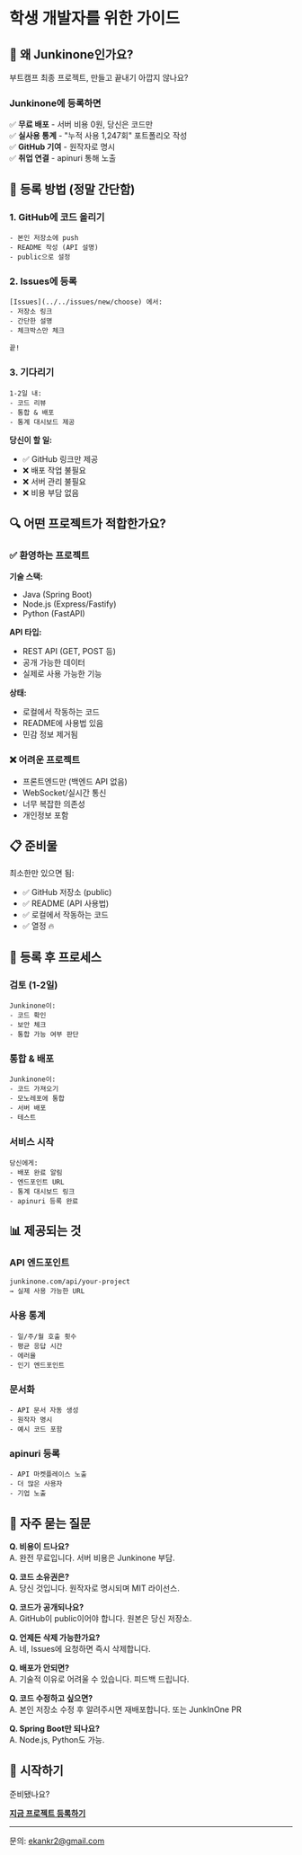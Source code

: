 # 학생 개발자를 위한 가이드

## 🎯 왜 Junkinone인가요?

부트캠프 최종 프로젝트, 만들고 끝내기 아깝지 않나요?

### Junkinone에 등록하면

✅ **무료 배포** - 서버 비용 0원, 당신은 코드만  
✅ **실사용 통계** - "누적 사용 1,247회" 포트폴리오 작성  
✅ **GitHub 기여** - 원작자로 명시  
✅ **취업 연결** - apinuri 통해 노출

## 📝 등록 방법 (정말 간단함)

### 1. GitHub에 코드 올리기
```
- 본인 저장소에 push
- README 작성 (API 설명)
- public으로 설정
```

### 2. Issues에 등록
```
[Issues](../../issues/new/choose) 에서:
- 저장소 링크
- 간단한 설명
- 체크박스만 체크

끝!
```

### 3. 기다리기
```
1-2일 내:
- 코드 리뷰
- 통합 & 배포
- 통계 대시보드 제공
```

**당신이 할 일:**
- ✅ GitHub 링크만 제공
- ❌ 배포 작업 불필요
- ❌ 서버 관리 불필요
- ❌ 비용 부담 없음

## 🔍 어떤 프로젝트가 적합한가요?

### ✅ 환영하는 프로젝트

**기술 스택:**
- Java (Spring Boot)
- Node.js (Express/Fastify)
- Python (FastAPI)

**API 타입:**
- REST API (GET, POST 등)
- 공개 가능한 데이터
- 실제로 사용 가능한 기능

**상태:**
- 로컬에서 작동하는 코드
- README에 사용법 있음
- 민감 정보 제거됨

### ❌ 어려운 프로젝트

- 프론트엔드만 (백엔드 API 없음)
- WebSocket/실시간 통신
- 너무 복잡한 의존성
- 개인정보 포함

## 📋 준비물

최소한만 있으면 됨:
- ✅ GitHub 저장소 (public)
- ✅ README (API 사용법)
- ✅ 로컬에서 작동하는 코드
- ✅ 열정 🔥

## 🔄 등록 후 프로세스

### 검토 (1-2일)
```
Junkinone이:
- 코드 확인
- 보안 체크
- 통합 가능 여부 판단
```

### 통합 & 배포
```
Junkinone이:
- 코드 가져오기
- 모노레포에 통합
- 서버 배포
- 테스트
```

### 서비스 시작
```
당신에게:
- 배포 완료 알림
- 엔드포인트 URL
- 통계 대시보드 링크
- apinuri 등록 완료
```

## 📊 제공되는 것

### API 엔드포인트
```
junkinone.com/api/your-project
→ 실제 사용 가능한 URL
```

### 사용 통계
```
- 일/주/월 호출 횟수
- 평균 응답 시간
- 에러율
- 인기 엔드포인트
```

### 문서화
```
- API 문서 자동 생성
- 원작자 명시
- 예시 코드 포함
```

### apinuri 등록
```
- API 마켓플레이스 노출
- 더 많은 사용자
- 기업 노출
```

## 🤔 자주 묻는 질문

**Q. 비용이 드나요?**  
A. 완전 무료입니다. 서버 비용은 Junkinone 부담.

**Q. 코드 소유권은?**  
A. 당신 것입니다. 원작자로 명시되며 MIT 라이선스.

**Q. 코드가 공개되나요?**  
A. GitHub이 public이어야 합니다. 원본은 당신 저장소.

**Q. 언제든 삭제 가능한가요?**  
A. 네, Issues에 요청하면 즉시 삭제합니다.

**Q. 배포가 안되면?**  
A. 기술적 이유로 어려울 수 있습니다. 피드백 드립니다.

**Q. 코드 수정하고 싶으면?**  
A. 본인 저장소 수정 후 알려주시면 재배포합니다. 또는 JunkInOne PR

**Q. Spring Boot만 되나요?**  
A. Node.js, Python도 가능.

## 🚀 시작하기

준비됐나요?

**[지금 프로젝트 등록하기](../../issues/new/choose)**

---

문의: ekankr2@gmail.com
